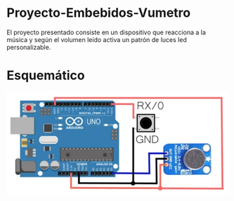 # Proyecto-Embebidos-Vumetro
El proyecto presentado consiste en un dispositivo que reacciona a la música y según el volumen leído activa un patrón de luces led personalizable.

# Esquemático
![github-small](https://github.com/KireSql/Proyecto-Embebidos-Vumetro/blob/main/recursos/Esquematico1.png)
